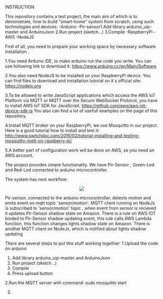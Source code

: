 INSTRUCTION

This repository contains a test project, the main aim of which is to demonstrate, how to build "smart-home" system from scratch,
using such technologies and devices:
-Arduino
-Pir-sensor1.Add library arduino_uip-master and ArduinoJson
2.Run project (sketch...)
3.Compile
-RaspberryPi
-AWS
-NodeJS

First of all, you need to prepare your working space by necessary software installation .

1.You need Arduino IDE, to make arduino run the code you write.
You can use following link to download it:
https://www.arduino.cc/en/Main/Software

2.You also need NodeJS to be installed on your RaspberryPi device.
You can find files to download and installation tutorial on it`s official site:
https://nodejs.org

3.To be allowed to write JavaScript applications which access the AWS IoT Platform via MQTT or MQTT over the Secure WebSocket Protocol,
you have to install AWS IoT SDK for JavaScript.
https://github.com/aws/aws-iot-device-sdk-js
You also can find a lot of usefull examples on the page of this repository.

4.Install MQTT broker on your RaspberryPi, we use Mosquitto in our project. Here is a good tutorial how to install and test it:
http://www.switchdoc.com/2016/02/tutorial-installing-and-testing-mosquitto-mqtt-on-raspberry-pi/

5.A better part of configuration work will be done on AWS, so you need an AWS account.

The project provides simple functionality. We have Pir-Sensor , Green-Led and Red-Led connected to arduino microcontroller.

The system has next workflow:
<p align="center">
  <img src="images/workflow-diagram.png"/>
</p>
Pir-sensor, connected to the arduino microcontroller, detects motion and emits event on mqtt topic 'sensor/motion'. MQTT client running on NodeJs is subscribed to 'sensor/motion' topic , when event from sensor is recieved it updates Pir-Sensor shadow state on Amazon. There is a rule on AWS IOT binded to Pir-Sensor shadow updating
event, this rule calls AWS Lambda function, this function changes lights shadow state on Amazon. There is another MQTT client on NodeJs, which is notified about lights shadow updating

There are several steps to put this stuff working together:
1.Upload the code on arduino
 1) Add library arduino_uip-master and ArduinoJson
 2) Run project (sketch...)
 3) Compile
 4) Press upload button

2.Run the MQTT server with command:
sudo mosquitto start

3.
